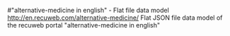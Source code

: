 #"alternative-medicine in english" - Flat file data model
http://en.recuweb.com/alternative-medicine/
Flat JSON file data model of the recuweb portal "alternative-medicine in english"
